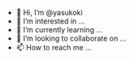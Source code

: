 - 👋 Hi, I’m @yasukoki
- 👀 I’m interested in ...
- 🌱 I’m currently learning ...
- 💞️ I’m looking to collaborate on ...
- 📫 How to reach me ...

<!---
yasukoki/yasukoki is a ✨ special ✨ repository because its `README.md` (this file) appears on your GitHub profile.
You can click the Preview link to take a look at your changes.
--->


